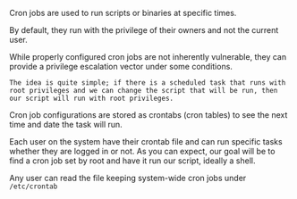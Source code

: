 Cron jobs are used to run scripts or binaries at specific times.

By default, they run with the privilege of their owners and not the current user.

While properly configured cron jobs are not inherently vulnerable, they can provide a privilege escalation vector under some conditions.


	The idea is quite simple; if there is a scheduled task that runs with root privileges and we can change the script that will be run, then our script will run with root privileges.


Cron job configurations are stored as crontabs (cron tables) to see the next time and date the task will run.  
  
Each user on the system have their crontab file and can run specific tasks whether they are logged in or not. As you can expect, our goal will be to find a cron job set by root and have it run our script, ideally a shell.  
  
Any user can read the file keeping system-wide cron jobs under `/etc/crontab`

